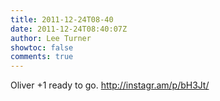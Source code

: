 ```yaml
---
title: 2011-12-24T08-40
date: 2011-12-24T08:40:07Z
author: Lee Turner
showtoc: false
comments: true
---
```


Oliver +1 ready to go.  http://instagr.am/p/bH3Jt/


